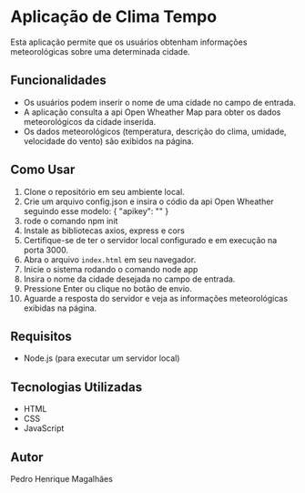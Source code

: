 # Aplicação de Clima Tempo

Esta aplicação permite que os usuários obtenham informações meteorológicas sobre uma determinada cidade.

## Funcionalidades

- Os usuários podem inserir o nome de uma cidade no campo de entrada.
- A aplicação consulta a api Open Wheather Map para obter os dados meteorológicos da cidade inserida.
- Os dados meteorológicos (temperatura, descrição do clima, umidade, velocidade do vento) são exibidos na página.

## Como Usar

1. Clone o repositório em seu ambiente local.
2. Crie um arquivo config.json e insira o códio da api Open Wheather seguindo esse modelo:
{
    "apikey": ""
}
3. rode o comando npm init
4. Instale as bibliotecas axios, express e cors
5. Certifique-se de ter o servidor local configurado e em execução na porta 3000.
6. Abra o arquivo `index.html` em seu navegador.
7. Inicie o sistema rodando o comando node app
8. Insira o nome da cidade desejada no campo de entrada.
9. Pressione Enter ou clique no botão de envio.
10. Aguarde a resposta do servidor e veja as informações meteorológicas exibidas na página.

## Requisitos

- Node.js (para executar um servidor local)

## Tecnologias Utilizadas

- HTML
- CSS
- JavaScript

## Autor

Pedro Henrique Magalhães

